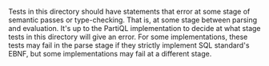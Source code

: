 Tests in this directory should have statements that error at some stage of semantic passes or type-checking. That is,
at some stage between parsing and evaluation. It's up to the PartiQL implementation to decide at what stage tests in
this directory will give an error. For some implementations, these tests may fail in the parse stage if they strictly 
implement SQL standard's EBNF, but some implementations may fail at a different stage.